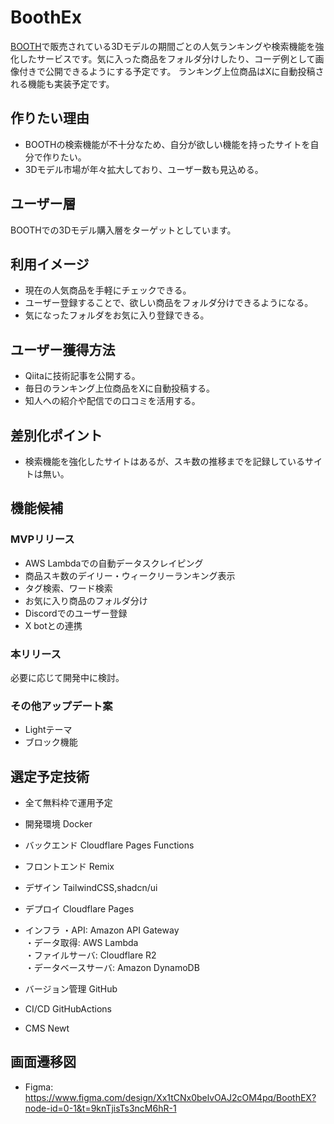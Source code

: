 # BoothEx

[BOOTH](https://booth.pm/ja)で販売されている3Dモデルの期間ごとの人気ランキングや検索機能を強化したサービスです。気に入った商品をフォルダ分けしたり、コーデ例として画像付きで公開できるようにする予定です。
ランキング上位商品はXに自動投稿される機能も実装予定です。

## 作りたい理由

- BOOTHの検索機能が不十分なため、自分が欲しい機能を持ったサイトを自分で作りたい。
- 3Dモデル市場が年々拡大しており、ユーザー数も見込める。

## ユーザー層

BOOTHでの3Dモデル購入層をターゲットとしています。

## 利用イメージ

- 現在の人気商品を手軽にチェックできる。
- ユーザー登録することで、欲しい商品をフォルダ分けできるようになる。
- 気になったフォルダをお気に入り登録できる。

## ユーザー獲得方法

- Qiitaに技術記事を公開する。
- 毎日のランキング上位商品をXに自動投稿する。
- 知人への紹介や配信での口コミを活用する。

## 差別化ポイント

- 検索機能を強化したサイトはあるが、スキ数の推移までを記録しているサイトは無い。

## 機能候補

### MVPリリース
- AWS Lambdaでの自動データスクレイピング
- 商品スキ数のデイリー・ウィークリーランキング表示
- タグ検索、ワード検索
- お気に入り商品のフォルダ分け
- Discordでのユーザー登録
- X botとの連携

### 本リリース
必要に応じて開発中に検討。

### その他アップデート案
- Lightテーマ
- ブロック機能

## 選定予定技術
- 全て無料枠で運用予定

- 開発環境 Docker
- バックエンド Cloudflare Pages Functions
- フロントエンド Remix
- デザイン TailwindCSS,shadcn/ui
- デプロイ Cloudflare Pages
- インフラ
   ・API: Amazon API Gateway  
   ・データ取得: AWS Lambda  
   ・ファイルサーバ: Cloudflare R2  
   ・データベースサーバ: Amazon DynamoDB  
- バージョン管理 GitHub
- CI/CD GitHubActions
- CMS Newt

## 画面遷移図
- Figma: https://www.figma.com/design/Xx1tCNx0belvOAJ2cOM4pq/BoothEX?node-id=0-1&t=9knTjisTs3ncM6hR-1